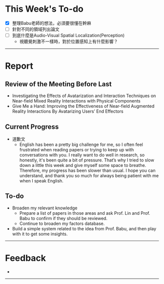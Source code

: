 # This Week's To-do
- [x] 整理Babu老師的想法，必須要很懂在幹麻
- [ ] 針對不同的領域列出論文
- [ ] 到底什麼是Audio-Visual Spatial Localization(Perception)
	- 視聽覺刺激不一樣時，對於位置感知上有什麼影響？

---
# Report
## Review of the Meeting Before Last
- Investigating the Effects of Avatarization and Interaction Techniques on Near-field Mixed Reality Interactions with Physical Components
- Give Me a Hand: Improving the Effectiveness of Near-field Augmented Reality Interactions By Avatarizing Users’ End Effectors
## Current Progress
- 道歉文
	- English has been a pretty big challenge for me, so I often feel frustrated when reading papers or trying to keep up with conversations with you. I really want to do well in research, so honestly, it's been quite a bit of pressure. That’s why I tried to slow down a little this week and give myself some space to breathe. Therefore, my progress has been slower than usual. I hope you can understand, and thank you so much for always being patient with me when I speak English.
## To-do
- Broaden my relevant knowledge
	- Prepare a list of papers in those areas and ask Prof. Lin and Prof. Babu to confirm if they should be reviewed.
	- Continue to broaden my factors database.
- Build a simple system related to the idea from Prof. Babu, and then play with it to get some insights.
---
# Feedback
- 
---
